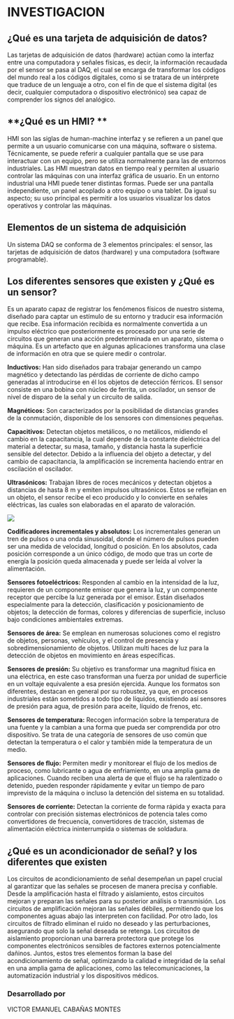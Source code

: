 # INVESTIGACION
## **¿Qué es una tarjeta de adquisición de datos?**  
Las tarjetas de adquisición de datos (hardware) actúan como la interfaz entre una computadora y señales físicas, es decir, la información recaudada por el sensor se pasa al DAQ, el cual se encarga de transformar los códigos del mundo real a los códigos digitales, como si se tratara de un intérprete que traduce de un lenguaje a otro, con el fin de que el sistema digital (es decir, cualquier computadora o dispositivo electrónico) sea capaz de comprender los signos del analógico.
## **¿Qué es un HMI? ** 
HMI son las siglas de human-machine interfaz y se refieren a un panel que permite a un usuario comunicarse con una máquina, software o sistema. Técnicamente, se puede referir a cualquier pantalla que se use para interactuar con un equipo, pero se utiliza normalmente para las de entornos industriales. Las HMI muestran datos en tiempo real y permiten al usuario controlar las máquinas con una interfaz gráfica de usuario. En un entorno industrial una HMI puede tener distintas formas. Puede ser una pantalla independiente, un panel acoplado a otro equipo o una tablet. Da igual su aspecto; su uso principal es permitir a los usuarios visualizar los datos operativos y controlar las máquinas.
## **Elementos de un sistema de adquisición** 
Un sistema DAQ se conforma de 3 elementos principales: el sensor, las tarjetas de adquisición de datos (hardware) y una computadora (software programable).
## **Los diferentes sensores que existen y ¿Qué es un sensor?** 
 Es un aparato capaz de registrar los fenómenos físicos de nuestro sistema, diseñado para captar un estímulo de su entorno y traducir esa información que recibe. Esa información recibida es normalmente convertida a un impulso eléctrico que posteriormente es procesado por una serie de circuitos que generan una acción predeterminada en un aparato, sistema o máquina. Es un artefacto que en algunas aplicaciones transforma una clase de información en otra que se quiere medir o controlar.

**Inductivos:** Han sido diseñados para trabajar generando un campo magnético y detectando las pérdidas de corriente de dicho campo generadas al introducirse en él los objetos de detección férricos. El sensor consiste en una bobina con núcleo de ferrita, un oscilador, un sensor de nivel de disparo de la señal y un circuito de salida.  

**Magnéticos:** Son caracterizados por la posibilidad de distancias grandes de la conmutación, disponible de los sensores con dimensiones pequeñas. 

**Capacitivos:** Detectan objetos metálicos, o no metálicos, midiendo el cambio en la capacitancia, la cual depende de la constante dieléctrica del material a detectar, su masa, tamaño, y distancia hasta la superficie sensible del detector.  Debido a la influencia del objeto a detectar, y del cambio de capacitancia, la amplificación se incrementa haciendo entrar en oscilación el oscilador.

**Ultrasónicos:** Trabajan libres de roces mecánicos y detectan objetos a distancias de hasta 8 m y emiten impulsos ultrasónicos. Estos se reflejan en un objeto, el sensor recibe el eco producido y lo convierte en señales eléctricas, las cuales son elaboradas en el aparato de valoración.

![](https://sdindustrial.com.mx/wp-content/uploads/2021/06/cat-3000-2-20-3.jpeg.webp)

**Codificadores incrementales y absolutos:** Los incrementales generan un tren de pulsos o una onda sinusoidal, donde el número de pulsos pueden ser una medida de velocidad, longitud o posición. En los absolutos, cada posición corresponde a un único código, de modo que tras un corte de energía la posición queda almacenada y puede ser leída al volver la alimentación.

**Sensores fotoeléctricos:** Responden al cambio en la intensidad de la luz, requieren de un componente emisor que genera la luz, y un componente receptor que percibe la luz generada por el emisor. Están diseñados especialmente para la detección, clasificación y posicionamiento de objetos; la detección de formas, colores y diferencias de superficie, incluso bajo condiciones ambientales extremas.

**Sensores de área:** Se emplean en numerosas soluciones como el registro de objetos, personas, vehículos, y el control de presencia y sobredimensionamiento de objetos. Utilizan multi haces de luz para la detección de objetos en movimiento en áreas específicas. 

**Sensores de presión:** Su objetivo es transformar una magnitud física en una eléctrica, en este caso transforman una fuerza por unidad de superficie en un voltaje equivalente a esa presión ejercida. Aunque los formatos son diferentes, destacan en general por su robustez, ya que, en procesos industriales están sometidos a todo tipo de líquidos, existiendo así sensores de presión para agua, de presión para aceite, líquido de frenos, etc. 

**Sensores de temperatura:** Recogen información sobre la temperatura de una fuente y la cambian a una forma que pueda ser comprendida por otro dispositivo. Se trata de una categoría de sensores de uso común que detectan la temperatura o el calor y también mide la temperatura de un medio.

**Sensores de flujo:** Permiten medir y monitorear el flujo de los medios de proceso, como lubricante o agua de enfriamiento, en una amplia gama de aplicaciones. Cuando reciben una alerta de que el flujo se ha ralentizado o detenido, pueden responder rápidamente y evitar un tiempo de paro imprevisto de la máquina o incluso la detención del sistema en su totalidad.

**Sensores de corriente:** Detectan la corriente de forma rápida y exacta para controlar con precisión sistemas electrónicos de potencia tales como convertidores de frecuencia, convertidores de tracción, sistemas de alimentación eléctrica ininterrumpida o sistemas de soldadura.
## **¿Qué es un acondicionador de señal? y los diferentes que existen** 
Los circuitos de acondicionamiento de señal desempeñan un papel crucial al garantizar que las señales se procesen de manera precisa y confiable. Desde la amplificación hasta el filtrado y aislamiento, estos circuitos mejoran y preparan las señales para su posterior análisis o transmisión. 
Los circuitos de amplificación mejoran las señales débiles, permitiendo que los componentes aguas abajo las interpreten con facilidad. Por otro lado, los circuitos de filtrado eliminan el ruido no deseado y las perturbaciones, asegurando que solo la señal deseada se retenga. 
Los circuitos de aislamiento proporcionan una barrera protectora que protege los componentes electrónicos sensibles de factores externos potencialmente dañinos. Juntos, estos tres elementos forman la base del acondicionamiento de señal, optimizando la calidad e integridad de la señal en una amplia gama de aplicaciones, como las telecomunicaciones, la automatización industrial y los dispositivos médicos.

### Desarrollado por 
VICTOR EMANUEL CABAÑAS MONTES
